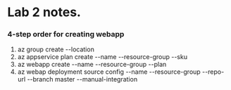 # Lab 2 notes.

### 4-step order for creating webapp
1. az group create --location
2. az appservice plan create --name --resource-group --sku
3. az webapp create --name --resource-group --plan
4. az webap deployment source config --name --resource-group --repo-url --branch master --manual-integration
